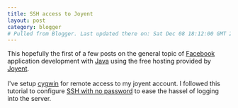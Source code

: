 ```yaml
---
title: SSH access to Joyent
layout: post
category: blogger
# Pulled from Blogger. Last updated there on: Sat Dec 08 18:12:00 GMT 2007
---
```

This hopefully the first of a few posts on the general topic of <a href="http://developers.facebook.com/">Facebook</a> application development with <a href="http://java.sun.com">Java</a> using the free hosting provided by <a href="http://joyent.com/">Joyent</a>.<br /><br />I've setup <a href="http://cygwin.com/">cygwin</a> for remote access to my joyent account. I followed this tutorial to configure <a href="http://www.astro.caltech.edu/~mbonati/WIRC/manual/DATARED/setting_up_no-password_ssh.html">SSH  with no password</a> to ease the hassel of logging into the server.
